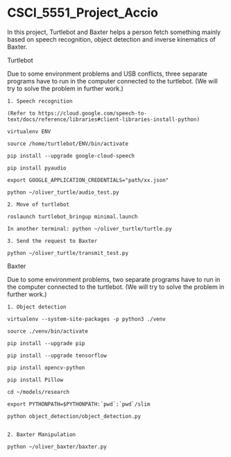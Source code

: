 # CSCI_5551_Project_Accio
In this project, Turtlebot and Baxter helps a person fetch something mainly based on speech recognition, object detection and inverse kinematics of Baxter.

Turtlebot

Due to some environment problems and USB conflicts, three separate programs have to run in the computer connected to the turtlebot. (We will try to solve the problem in further work.)

	1. Speech recognition 
	
	(Refer to https://cloud.google.com/speech-to-text/docs/reference/libraries#client-libraries-install-python)
		
	virtualenv ENV

	source /home/turtlebot/ENV/bin/activate

	pip install --upgrade google-cloud-speech

	pip install pyaudio

	export GOOGLE_APPLICATION_CREDENTIALS="path/xx.json"

	python ~/oliver_turtle/audio_test.py

	2. Move of turtlebot

	roslaunch turtlebot_bringup minimal.launch

	In another terminal: python ~/oliver_turtle/turtle.py

	3. Send the request to Baxter

	python ~/oliver_turtle/transmit_test.py

  Baxter
  
  Due to some environment problems, two separate programs have to run in the computer connected to the turtlebot. (We will try to solve   the problem in further work.)

	1. Object detection
	
	virtualenv --system-site-packages -p python3 ./venv
	
	source ./venv/bin/activate
	
	pip install --upgrade pip
	
	pip install --upgrade tensorflow
	
	pip install opencv-python
	
	pip install Pillow
	
	cd ~/models/research
	
	export PYTHONPATH=$PYTHONPATH:`pwd`:`pwd`/slim
	
	python object_detection/object_detection.py


	2. Baxter Manipulation

	python ~/oliver_baxter/baxter.py
